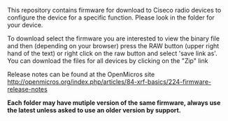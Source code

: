 This repository contains firmware for download to Ciseco radio devices to configure the device for a specific function.
Please look in the folder for your device.

To download select the firmware you are interested to view the binary file and then (depending on your browser) press the RAW button (upper right hand of the text) or right click on the raw button and select 'save link as'.
You can download the files for all devices by clicking on the "Zip" link

Release notes can be found at the OpenMicros site
http://openmicros.org/index.php/articles/84-xrf-basics/224-firmware-release-notes

**Each folder may have mutiple version of the same firmware, always use the latest unless asked to use an older version by support.**

